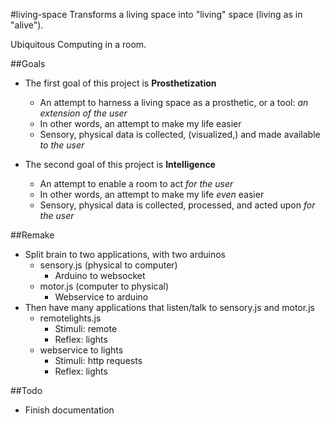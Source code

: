 #living-space
Transforms a living space into "living" space (living as in "alive").

Ubiquitous Computing in a room.


##Goals
- The first goal of this project is __Prosthetization__
	- An attempt to harness a living space as a prosthetic, or a tool: _an extension of the user_
	- In other words, an attempt to make my life easier
	- Sensory, physical data is collected, (visualized,) and made available _to the user_

- The second goal of this project is __Intelligence__
	- An attempt to enable a room to act _for the user_
	- In other words, an attempt to make my life _even_ easier
	- Sensory, physical data is collected, processed, and acted upon _for the user_


##Remake
 - Split brain to two applications, with two arduinos
 	- sensory.js (physical to computer)
		- Arduino to websocket
	- motor.js (computer to physical)
		- Webservice to arduino
 - Then have many applications that listen/talk to sensory.js and motor.js
 	- remotelights.js
 		- Stimuli: remote
		- Reflex: lights
	- webservice to lights
		- Stimuli: http requests
		- Reflex: lights

##Todo
- Finish documentation
